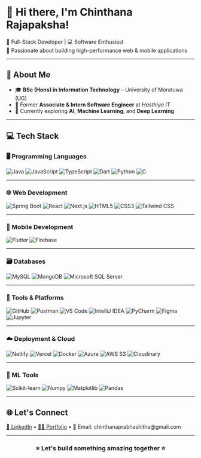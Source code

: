 <h1 align="left">👋 Hi there, I'm Chinthana Rajapaksha!</h1>

<p align="left">
  🌟 Full-Stack Developer | 💻 Software Enthusiast  <br>
  🚀 Passionate about building high-performance web & mobile applications
</p>

---

## 🚀 About Me

- 🎓 **BSc (Hons) in Information Technology** – University of Moratuwa (UG)
- 💼 Former **Associate & Intern Software Engineer** at *Hasthiya IT*
- 🤖 Currently exploring **AI**, **Machine Learning**, and **Deep Learning**

---

## 💻 Tech Stack

### 🖥️ Programming Languages  
![Java](https://img.shields.io/badge/Java-%23ED8B00.svg?&style=flat&logo=java&logoColor=white)
![JavaScript](https://img.shields.io/badge/JavaScript-%23323330.svg?style=flat&logo=javascript&logoColor=%23F7DF1E)
![TypeScript](https://img.shields.io/badge/TypeScript-%23007ACC.svg?style=flat&logo=typescript&logoColor=white)
![Dart](https://img.shields.io/badge/Dart-%230175C2.svg?style=flat&logo=dart&logoColor=white)
![Python](https://img.shields.io/badge/Python-%2314354C.svg?style=flat&logo=python&logoColor=white)
![C](https://img.shields.io/badge/C-00599C?style=flat&logo=c&logoColor=white)

---

### 🌐 Web Development  
![Spring Boot](https://img.shields.io/badge/Spring%20Boot-6DB33F?style=flat&logo=spring-boot&logoColor=white)
![React](https://img.shields.io/badge/React-20232A?style=flat&logo=react&logoColor=61DAFB)
![Next.js](https://img.shields.io/badge/Next.js-000000?style=flat&logo=nextdotjs&logoColor=white)
![HTML5](https://img.shields.io/badge/HTML5-E34F26?style=flat&logo=html5&logoColor=white)
![CSS3](https://img.shields.io/badge/CSS3-1572B6?style=flat&logo=css3&logoColor=white)
![Tailwind CSS](https://img.shields.io/badge/Tailwind%20CSS-38B2AC?style=flat&logo=tailwind-css&logoColor=white)

---

### 📱 Mobile Development  
![Flutter](https://img.shields.io/badge/Flutter-02569B?style=flat&logo=flutter&logoColor=white)
![Firebase](https://img.shields.io/badge/Firebase-FFCA28?style=flat&logo=firebase&logoColor=black)

---

### 🗃️ Databases  
![MySQL](https://img.shields.io/badge/MySQL-4479A1?style=flat&logo=mysql&logoColor=white)
![MongoDB](https://img.shields.io/badge/MongoDB-4EA94B?style=flat&logo=mongodb&logoColor=white)
![Microsoft SQL Server](https://img.shields.io/badge/SQL_Server-CC2927?style=flat&logo=microsoft-sql-server&logoColor=white)

---

### 🔧 Tools & Platforms  
![GitHub](https://img.shields.io/badge/GitHub-181717?style=flat&logo=github&logoColor=white)
![Postman](https://img.shields.io/badge/Postman-FF6C37?style=flat&logo=postman&logoColor=white)
![VS Code](https://img.shields.io/badge/VS%20Code-007ACC?style=flat&logo=visual-studio-code&logoColor=white)
![IntelliJ IDEA](https://img.shields.io/badge/IntelliJ%20IDEA-000000.svg?&style=flat&logo=intellij-idea&logoColor=white)
![PyCharm](https://img.shields.io/badge/PyCharm-000000.svg?&style=flat&logo=pycharm&logoColor=white)
![Figma](https://img.shields.io/badge/Figma-F24E1E?style=flat&logo=figma&logoColor=white)
![Jupyter](https://img.shields.io/badge/Jupyter-F37626.svg?&style=flat&logo=Jupyter&logoColor=white)

---

### ☁️ Deployment & Cloud  
![Netlify](https://img.shields.io/badge/Netlify-00C7B7?style=flat&logo=netlify&logoColor=white)
![Vercel](https://img.shields.io/badge/Vercel-000000?style=flat&logo=vercel&logoColor=white)
![Docker](https://img.shields.io/badge/Docker-2496ED?style=flat&logo=docker&logoColor=white)
![Azure](https://img.shields.io/badge/Azure-0078D4?style=flat&logo=microsoft-azure&logoColor=white)
![AWS S3](https://img.shields.io/badge/AWS%20S3-232F3E?style=flat&logo=amazon-aws&logoColor=orange)
![Cloudinary](https://img.shields.io/badge/Cloudinary-3448C5?style=flat&logo=cloudinary&logoColor=white)

---

### 🧠 ML Tools  
![Scikit-learn](https://img.shields.io/badge/Scikit--learn-F7931E?style=flat&logo=scikit-learn&logoColor=white)
![Numpy](https://img.shields.io/badge/Numpy-013243?style=flat&logo=numpy&logoColor=white)
![Matplotlib](https://img.shields.io/badge/Matplotlib-11557C?style=flat&logo=matplotlib&logoColor=white)
![Pandas](https://img.shields.io/badge/Pandas-150458?style=flat&logo=pandas&logoColor=white)

---


## 🌐 Let's Connect

<p>
  <a href="https://www.linkedin.com/in/prchinthana" target="_blank">💼 LinkedIn</a> •
  <a href="https://chinthana.vercel.app/" target="_blank">🧑‍💻 Portfolio</a> •
  📧 Email: chinthanaprabhashitha@gmail.com
</p>

---

<h3 align="center">⭐ Let's build something amazing together ⭐</h3>

